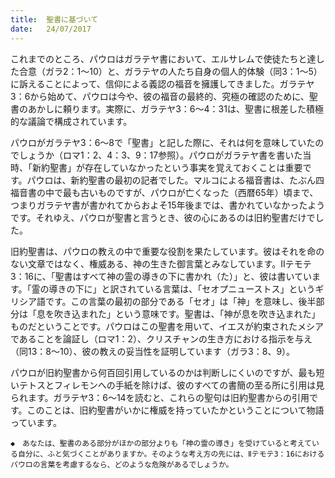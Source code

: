 ```yaml
---
title:  聖書に基づいて
date:   24/07/2017
---
```


これまでのところ、パウロはガラテヤ書において、エルサレムで使徒たちと達した合意（ガラ2：1～10）と、ガラテヤの人たち自身の個人的体験（同3：1～5）に訴えることによって、信仰による義認の福音を擁護してきました。ガラテヤ3：6から始めて、パウロは今や、彼の福音の最終的、究極の確認のために、聖書のあかしに頼ります。実際に、ガラテヤ3：6～4：31は、聖書に根差した積極的な議論で構成されています。

パウロがガラテヤ3：6～8で「聖書」と記した際に、それは何を意味していたのでしょうか（ロマ1：2、4：3、9：17参照）。パウロがガラテヤ書を書いた当時、「新約聖書」が存在していなかったという事実を覚えておくことは重要です。パウロは、新約聖書の最初の記者でした。マルコによる福音書は、たぶん四福音書の中で最も古いものですが、パウロが亡くなった（西暦65年）頃まで、つまりガラテヤ書が書かれてからおよそ15年後までは、書かれていなかったようです。それゆえ、パウロが聖書と言うとき、彼の心にあるのは旧約聖書だけでした。

旧約聖書は、パウロの教えの中で重要な役割を果たしています。彼はそれを命のない文章ではなく、権威ある、神の生きた御言葉とみなしています。Ⅱテモテ3：16に、「聖書はすべて神の霊の導きの下に書かれ（た）」と、彼は書いています。「霊の導きの下に」と訳されている言葉は、「セオプニューストス」というギリシア語です。この言葉の最初の部分である「セオ」は「神」を意味し、後半部分は「息を吹き込まれた」という意味です。聖書は、「神が息を吹き込まれた」ものだということです。パウロはこの聖書を用いて、イエスが約束されたメシアであることを論証し（ロマ1：2）、クリスチャンの生き方における指示を与え（同13：8～10）、彼の教えの妥当性を証明しています（ガラ3：8、9）。

パウロが旧約聖書から何百回引用しているのかは判断しにくいのですが、最も短いテトスとフィレモンへの手紙を除けば、彼のすべての書簡の至る所に引用は見られます。ガラテヤ3：6～14を読むと、これらの聖句は旧約聖書からの引用です。このことは、旧約聖書がいかに権威を持っていたかということについて物語っています。

`◆　あなたは、聖書のある部分がほかの部分よりも「神の霊の導き」を受けていると考えている自分に、ふと気づくことがありますか。そのような考え方の先には、Ⅱテモテ3：16におけるパウロの言葉を考慮するなら、どのような危険があるでしょうか。`
